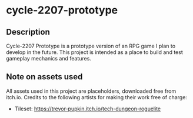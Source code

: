 # cycle-2207-prototype
## Description
Cycle-2207 Prototype is a prototype version of an RPG game I plan to develop in the future. This project is intended as a place to build and test gameplay mechanics and features.
## Note on assets used
All assets used in this project are placeholders, downloaded free from itch.io. Credits to the following artists for making their work free of charge:
- Tileset: https://trevor-pupkin.itch.io/tech-dungeon-roguelite